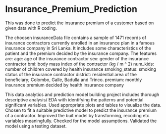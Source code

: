 # Insurance_Premium_Prediction
This was done to predict the insurance premium of a customer based on given data with R coding.

The choosen insuranceData file contains a sample of 1471 records of insurance contractors currently enrolled in an insurance plan 
in a famous insurance company in Sri Lanka. It includes some characteristics of the patient and the premium decided by the insurance company. 
The features are:
                  age: age of the insurance contractor
                  sex: gender of the insurance contractor 
                  bmi: body mass index of the contractor (kg / m ^ 2) 
                  num_kids: number of children covered by health insurance
                  smoking_status: smoking status of the insurance contractor 
                  district: residential area of the beneficiary; Colombo, Galle, Badulla and Trinco.
                  premium: monthly insurance premium decided by health insurance company
                  
This data analytics and prediction model building project includes thorough descriptive analysis/ EDA with identifying the patterns and potential 
significant variables. 
Used appropriate plots and tables to visualize the data.
Chosen to fit a suitable predictive model to predict the insurance premium of a contractor.
Improved the buit model by transforming, recoding etc. variables meaningfully.
Checked for the model assumptions.
Validated the model using a testing dataset.
